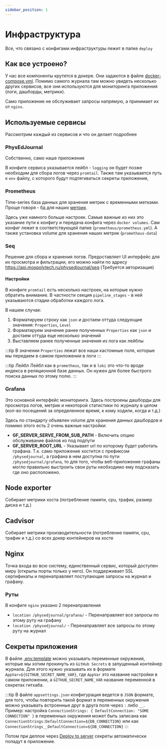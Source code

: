 ```yaml
---
sidebar_position: 1
---
```


# Инфраструктура

Все, что связано с конфигами инфраструктуры лежит в папке `deploy`

## Как все устроено?

У нас все компоненты крутятся в докере. Они задаются в файле [docker-compose.yml](https://github.com/PriTexX/PhysEdJournal/blob/main/deploy/docker-compose.yml).
Помимо самого журнала там можно увидеть несколько других сервисов, все они используются для мониторинга приложения (логи, дашборды, метрики).

Само приложение не обслуживает запросы напрямую, а принимает их от `nginx`.

## Используемые сервисы

Рассмотрим каждый из сервисов и что он делает подробнее

### PhysEdJournal

Собственно, само наше приложение

В конфиге сервиса указывается лейбл - `logging` он будет позже необходим для сбора логов через `promtail`. 
Также там указывается путь к `env` файлу, с которого будут подтягиваться секреты приложения, 

### Prometheus

Time-series база данных для хранения метрик с временными метками. Проще говоря - бд для наших [метрик](metrics).

Здесь уже намного больше настроек. Самые важные из них это указание пути к конфигу и передача конфига через `docker volumes`.
Сам конфиг лежит в соответствующей папке (`prometheus/prometheus.yml`). 
А также установка volume для хранения наших метрик (`prometheus-data`)

### Seq

Решение для сбора и хранения логов. Предоставляет UI интерфейс для их просмотра и фильтрации, его можно
найти по адресу https://api.mospolytech.ru/physedjournal/seq (Требуется авторизация)

#### Настройки

В конфиге `promtail` есть несколько настроек, на которые нужно обратить внимание. В частности секция `pipeline_stages` - 
в ней указываются стадии обработки каждого лога.

В нашем случае:

1. Форматируем строку как `json` и достаем оттуда следующие значения: `Properties`, `Level`
2. Форматируем значение ранее полученных `Properties` как `json` и достаем оттуда еще несколько значений
3. Выставляем ранее полученные значения из лога как лейблы

:::tip
В значении `Properties` лежат все наши кастомные поля, которые мы передаем в самом приложении в логи
:::

:::tip Лейбл
Лейбл как в `prometheus`, так и в `loki` это что-то вроде индекса в реляционной базе данных. Он нужен для более быстрого
поиска данных по этому полю.
:::

### Grafana

Это основной интерфейс мониторинга. Здесь построены дашборды для просмотра логов, метрик и некоторой
статистики по журналу в целом (кол-во посещений за определенное время, к кому ходили, когда и т.д.)

Здесь по стандарту объявлен volume для хранения данных дашбордов и помимо этого есть 2 очень важные настройки:

- **GF_SERVER_SERVE_FROM_SUB_PATH** - Включить опцию обслуживание файлов из под подпути
- **GF_SERVER_ROOT_URL** - Указывает url по которому будет работать графана. Т.к. само приложение хостится с префиксом 
`/physedjournal`, а графана в нем доступна по пути `/physedjournal/grafana`, то для того, чтобы веб-приложение графаны
могло правильно выстроить свои руты необходимо ему подсказать где оно расположено.

## Node exporter

Собирает метрики хоста (потребление памяти, cpu, трафик, размер диска и т.д.)

## Cadvisor

Собирает метрики производительности (потребление памяти, cpu, трафик и т.д.) 
со всех докер контейнеров на хосте

## Nginx

Точка входа во всю систему, единственный сервис, который доступен миру (открыты порты только у него). 
Он поддерживает SSL сертификаты и перенаправляет поступающие запросы на журнал и графану.

### Руты

В конфиге `nginx` указано 2 перенаправления

- `location /physedjournal/grafana/` - Перенаправляет все запросы по этому руту на графану
- `location /physedjournal/` - Перенаправляет все запросы по этому руту на журнал

## Секреты приложения

В файле [.env.template](https://github.com/PriTexX/PhysEdJournal/blob/main/deploy/.env.template)
можно указывать переменные окружения, которые мы хотим прокинуть из `GitHub Secrets` в запущенный контейнер журнала.
Для этого нужно указывать их в формате `AppVar=${GITHUB_SECRET_NAME_VAR}`, 
где `AppVar` это название настройки в самом приложении, а `GITHUB_SECRET_NAME_VAR` название переменной в секретах гитхаба.

:::tip
В файле `appsettings.json` конфигурация ведется в `JSON` формате, для того, чтобы повторить такой формат в переменных
окружения можно указывать встроенные друг в друга поля через `:` либо `__`. 
Пример: настройка `ConnectionStrings: { DefaultConnection: "SOME CONNECTION" }` в переменных окружения может быть записана
как `ConnectionStrings:DefaultConnection=${DB_CONNECTION}` или как `ConnectionStrings__DefaultConnection=${DB_CONNECTION}`
:::

Потом при деплое через [Deploy to server](../release/deploy-release.md) секреты автоматически попадут в приложение.

